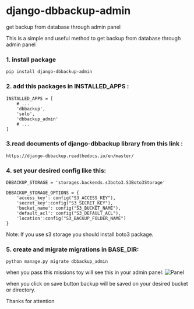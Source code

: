 # django-dbbackup-admin
get backup from database through admin panel

This is a simple and useful method to get backup from database through admin panel

### 1. install package
    pip install django-dbbackup-admin

### 2. add this packages in INSTALLED_APPS :
```
INSTALLED_APPS = [
    # ...
    'dbbackup',
    'solo',
    'dbbackup_admin'
    # ...
]
```
### 3.read documents of django-dbbackup library from this link :
    https://django-dbbackup.readthedocs.io/en/master/

### 4. set your desired config like this:
```
DBBACKUP_STORAGE = 'storages.backends.s3boto3.S3Boto3Storage'

DBBACKUP_STORAGE_OPTIONS = {
    'access_key': config("S3_ACCESS_KEY"),
    'secret_key':config("S3_SECRET_KEY"),
    'bucket_name': config("S3_BUCKET_NAME"),
    'default_acl': config("S3_DEFAULT_ACL"),
    'location':config("S3_BACKUP_FOLDER_NAME")
}
```
Note: If you use s3 storage you should install boto3 package.

### 5. create and migrate migrations in BASE_DIR: 
    python manage.py migrate dbbackup_admin

when you pass this missions toy will see this in your admin panel:
![Panel](https://github.com/HosseinSayyedMousavi/django-dbbackup-admin/assets/104124540/fca21688-e377-45f4-846d-7b2adede191b)


when you click on save button backup will be saved on your desired bucket or directory.

Thanks for attention

